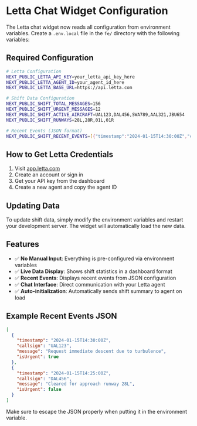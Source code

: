 # Letta Chat Widget Configuration

The Letta chat widget now reads all configuration from environment variables. Create a `.env.local` file in the `fe/` directory with the following variables:

## Required Configuration

```bash
# Letta Configuration
NEXT_PUBLIC_LETTA_API_KEY=your_letta_api_key_here
NEXT_PUBLIC_LETTA_AGENT_ID=your_agent_id_here
NEXT_PUBLIC_LETTA_BASE_URL=https://api.letta.com

# Shift Data Configuration
NEXT_PUBLIC_SHIFT_TOTAL_MESSAGES=156
NEXT_PUBLIC_SHIFT_URGENT_MESSAGES=12
NEXT_PUBLIC_SHIFT_ACTIVE_AIRCRAFT=UAL123,DAL456,SWA789,AAL321,JBU654
NEXT_PUBLIC_SHIFT_RUNWAYS=28L,28R,01L,01R

# Recent Events (JSON format)
NEXT_PUBLIC_SHIFT_RECENT_EVENTS=[{"timestamp":"2024-01-15T14:30:00Z","callsign":"UAL123","message":"Request immediate descent due to turbulence","isUrgent":true},{"timestamp":"2024-01-15T14:25:00Z","callsign":"DAL456","message":"Cleared for approach runway 28L","isUrgent":false},{"timestamp":"2024-01-15T14:20:00Z","callsign":"SWA789","message":"Go around runway not clear","isUrgent":true}]
```

## How to Get Letta Credentials

1. Visit [app.letta.com](https://app.letta.com)
2. Create an account or sign in
3. Get your API key from the dashboard
4. Create a new agent and copy the agent ID

## Updating Data

To update shift data, simply modify the environment variables and restart your development server. The widget will automatically load the new data.

## Features

- ✅ **No Manual Input**: Everything is pre-configured via environment variables
- ✅ **Live Data Display**: Shows shift statistics in a dashboard format
- ✅ **Recent Events**: Displays recent events from JSON configuration
- ✅ **Chat Interface**: Direct communication with your Letta agent
- ✅ **Auto-initialization**: Automatically sends shift summary to agent on load

## Example Recent Events JSON

```json
[
  {
    "timestamp": "2024-01-15T14:30:00Z",
    "callsign": "UAL123", 
    "message": "Request immediate descent due to turbulence",
    "isUrgent": true
  },
  {
    "timestamp": "2024-01-15T14:25:00Z",
    "callsign": "DAL456",
    "message": "Cleared for approach runway 28L", 
    "isUrgent": false
  }
]
```

Make sure to escape the JSON properly when putting it in the environment variable. 